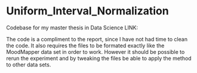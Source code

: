 # Uniform_Interval_Normalization
Codebase for my master thesis in Data Science LINK:

The code is a compliment to the report, since I have not had time to clean the code. It also requires the files to be formated exactly like the MoodMapper data set in order to work. However it should be possible to rerun the experiment and by tweaking the files be able to apply the method to other data sets. 
